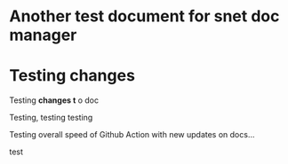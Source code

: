 # Another test document for snet doc manager

# Testing changes

Testing **changes t** o doc



Testing, testing testing



Testing overall speed of Github Action with new updates on docs…



test



